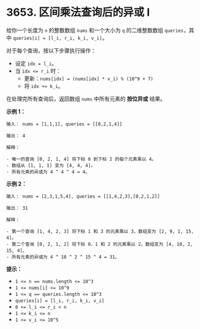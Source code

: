 # 3653. 区间乘法查询后的异或 I

给你一个长度为 `n` 的整数数组 `nums` 和一个大小为 `q` 的二维整数数组 `queries`，其中 `queries[i] = [l_i, r_i, k_i, v_i]`。

对于每个查询，按以下步骤执行操作：

- 设定 `idx = l_i`。
- 当 `idx <= r_i` 时：
  - 更新：`nums[idx] = (nums[idx] * v_i) % (10^9 + 7)`
  - 将 `idx += k_i`。

在处理完所有查询后，返回数组 `nums` 中所有元素的 **按位异或** 结果。

**示例 1：**

```text
输入： nums = [1,1,1], queries = [[0,2,1,4]]

输出： 4

解释：

- 唯一的查询 [0, 2, 1, 4] 将下标 0 到下标 2 的每个元素乘以 4。
- 数组从 [1, 1, 1] 变为 [4, 4, 4]。
- 所有元素的异或为 4 ^ 4 ^ 4 = 4。
```

**示例 2：**

```text
输入： nums = [2,3,1,5,4], queries = [[1,4,2,3],[0,2,1,2]]

输出： 31

解释：

- 第一个查询 [1, 4, 2, 3] 将下标 1 和 3 的元素乘以 3，数组变为 [2, 9, 1, 15, 4]。
- 第二个查询 [0, 2, 1, 2] 将下标 0、1 和 2 的元素乘以 2，数组变为 [4, 18, 2, 15, 4]。
- 所有元素的异或为 4 ^ 18 ^ 2 ^ 15 ^ 4 = 31。
```

**提示：**

- `1 <= n == nums.length <= 10^3`
- `1 <= nums[i] <= 10^9`
- `1 <= q == queries.length <= 10^3`
- `queries[i] = [l_i, r_i, k_i, v_i]`
- `0 <= l_i <= r_i < n`
- `1 <= k_i <= n`
- `1 <= v_i <= 10^5`
